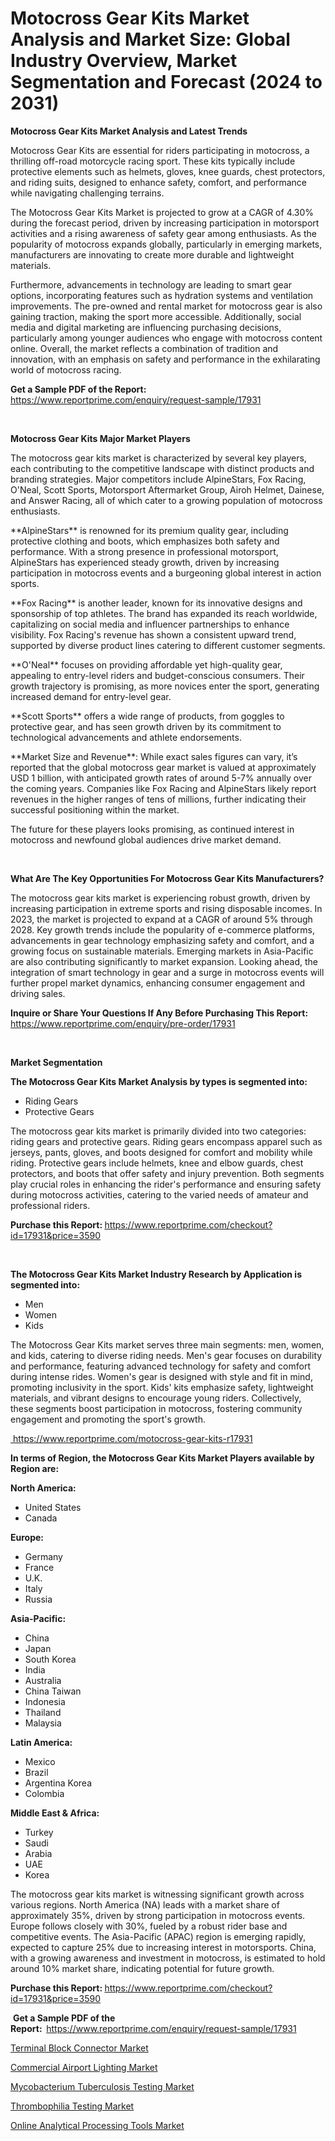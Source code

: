 <p><h1>Motocross Gear Kits Market Analysis and Market Size: Global Industry Overview, Market Segmentation and Forecast (2024 to 2031)</h1></p><p><strong>Motocross Gear Kits Market Analysis and Latest Trends</strong></p>
<p><p>Motocross Gear Kits are essential for riders participating in motocross, a thrilling off-road motorcycle racing sport. These kits typically include protective elements such as helmets, gloves, knee guards, chest protectors, and riding suits, designed to enhance safety, comfort, and performance while navigating challenging terrains.</p><p>The Motocross Gear Kits Market is projected to grow at a CAGR of 4.30% during the forecast period, driven by increasing participation in motorsport activities and a rising awareness of safety gear among enthusiasts. As the popularity of motocross expands globally, particularly in emerging markets, manufacturers are innovating to create more durable and lightweight materials. </p><p>Furthermore, advancements in technology are leading to smart gear options, incorporating features such as hydration systems and ventilation improvements. The pre-owned and rental market for motocross gear is also gaining traction, making the sport more accessible. Additionally, social media and digital marketing are influencing purchasing decisions, particularly among younger audiences who engage with motocross content online. Overall, the market reflects a combination of tradition and innovation, with an emphasis on safety and performance in the exhilarating world of motocross racing.</p></p>
<p><strong>Get a Sample PDF of the Report:&nbsp;</strong> <a href="https://www.reportprime.com/enquiry/request-sample/17931?utm_campaign=1133&utm_medium=2&utm_source=Github&utm_content=ia&utm_term=20112024&utm_id=motocross-gear-kits">https://www.reportprime.com/enquiry/request-sample/17931</a></p>
<p>&nbsp;</p>
<p><strong>Motocross Gear Kits Major Market Players</strong></p>
<p><p>The motocross gear kits market is characterized by several key players, each contributing to the competitive landscape with distinct products and branding strategies. Major competitors include AlpineStars, Fox Racing, O'Neal, Scott Sports, Motorsport Aftermarket Group, Airoh Helmet, Dainese, and Answer Racing, all of which cater to a growing population of motocross enthusiasts.</p><p>**AlpineStars** is renowned for its premium quality gear, including protective clothing and boots, which emphasizes both safety and performance. With a strong presence in professional motorsport, AlpineStars has experienced steady growth, driven by increasing participation in motocross events and a burgeoning global interest in action sports.</p><p>**Fox Racing** is another leader, known for its innovative designs and sponsorship of top athletes. The brand has expanded its reach worldwide, capitalizing on social media and influencer partnerships to enhance visibility. Fox Racing's revenue has shown a consistent upward trend, supported by diverse product lines catering to different customer segments.</p><p>**O'Neal** focuses on providing affordable yet high-quality gear, appealing to entry-level riders and budget-conscious consumers. Their growth trajectory is promising, as more novices enter the sport, generating increased demand for entry-level gear.</p><p>**Scott Sports** offers a wide range of products, from goggles to protective gear, and has seen growth driven by its commitment to technological advancements and athlete endorsements.</p><p>**Market Size and Revenue**: While exact sales figures can vary, it’s reported that the global motocross gear market is valued at approximately USD 1 billion, with anticipated growth rates of around 5-7% annually over the coming years. Companies like Fox Racing and AlpineStars likely report revenues in the higher ranges of tens of millions, further indicating their successful positioning within the market.</p><p>The future for these players looks promising, as continued interest in motocross and newfound global audiences drive market demand.</p></p>
<p>&nbsp;</p>
<p><strong>What Are The Key Opportunities For Motocross Gear Kits Manufacturers?</strong></p>
<p><p>The motocross gear kits market is experiencing robust growth, driven by increasing participation in extreme sports and rising disposable incomes. In 2023, the market is projected to expand at a CAGR of around 5% through 2028. Key growth trends include the popularity of e-commerce platforms, advancements in gear technology emphasizing safety and comfort, and a growing focus on sustainable materials. Emerging markets in Asia-Pacific are also contributing significantly to market expansion. Looking ahead, the integration of smart technology in gear and a surge in motocross events will further propel market dynamics, enhancing consumer engagement and driving sales.</p></p>
<p><strong>Inquire or Share Your Questions If Any Before Purchasing This Report:</strong> <a href="https://www.reportprime.com/enquiry/pre-order/17931?utm_campaign=1133&utm_medium=2&utm_source=Github&utm_content=ia&utm_term=20112024&utm_id=motocross-gear-kits">https://www.reportprime.com/enquiry/pre-order/17931</a></p>
<p>&nbsp;</p>
<p><strong>Market Segmentation</strong></p>
<p><strong>The Motocross Gear Kits Market Analysis by types is segmented into:</strong></p>
<p><ul><li>Riding Gears</li><li>Protective Gears</li></ul></p>
<p><p>The motocross gear kits market is primarily divided into two categories: riding gears and protective gears. Riding gears encompass apparel such as jerseys, pants, gloves, and boots designed for comfort and mobility while riding. Protective gears include helmets, knee and elbow guards, chest protectors, and boots that offer safety and injury prevention. Both segments play crucial roles in enhancing the rider's performance and ensuring safety during motocross activities, catering to the varied needs of amateur and professional riders.</p></p>
<p><strong>Purchase this Report:&nbsp;</strong><a href="https://www.reportprime.com/checkout?id=17931&price=3590&utm_campaign=1133&utm_medium=2&utm_source=Github&utm_content=ia&utm_term=20112024&utm_id=motocross-gear-kits">https://www.reportprime.com/checkout?id=17931&price=3590</a></p>
<p>&nbsp;</p>
<p><strong>The Motocross Gear Kits Market Industry Research by Application is segmented into:</strong></p>
<p><ul><li>Men</li><li>Women</li><li>Kids</li></ul></p>
<p><p>The Motocross Gear Kits market serves three main segments: men, women, and kids, catering to diverse riding needs. Men's gear focuses on durability and performance, featuring advanced technology for safety and comfort during intense rides. Women's gear is designed with style and fit in mind, promoting inclusivity in the sport. Kids' kits emphasize safety, lightweight materials, and vibrant designs to encourage young riders. Collectively, these segments boost participation in motocross, fostering community engagement and promoting the sport's growth.</p></p>
<p><a href="https://www.reportprime.com/motocross-gear-kits-r17931?utm_campaign=1133&utm_medium=2&utm_source=Github&utm_content=ia&utm_term=20112024&utm_id=motocross-gear-kits">&nbsp;https://www.reportprime.com/motocross-gear-kits-r17931</a></p>
<p><strong>In terms of Region, the Motocross Gear Kits Market Players available by Region are:</strong></p>
<p>
    <p> <strong> North America: </strong>
        <ul>
            <li>United States</li>
            <li>Canada</li>
        </ul>
        </p> 
    <p> <strong> Europe: </strong>
        <ul>
            <li>Germany</li>
            <li>France</li>
            <li>U.K.</li>
            <li>Italy</li>
            <li>Russia</li>
        </ul>
        </p> 
    <p> <strong> Asia-Pacific: </strong>
        <ul>
            <li>China</li>
            <li>Japan</li>
            <li>South Korea</li>
            <li>India</li>
            <li>Australia</li>
            <li>China Taiwan</li>
            <li>Indonesia</li>
            <li>Thailand</li>
            <li>Malaysia</li>
        </ul>
        </p> 
    <p> <strong> Latin America: </strong>
        <ul>
            <li>Mexico</li>
            <li>Brazil</li>
            <li>Argentina Korea</li>
            <li>Colombia</li>
        </ul>
        </p> 
    <p> <strong> Middle East & Africa: </strong>
        <ul>
            <li>Turkey</li>
            <li>Saudi</li>
            <li>Arabia</li>
            <li>UAE</li>
            <li>Korea</li>
        </ul>
    </p>
    </p>
<p><p>The motocross gear kits market is witnessing significant growth across various regions. North America (NA) leads with a market share of approximately 35%, driven by strong participation in motocross events. Europe follows closely with 30%, fueled by a robust rider base and competitive events. The Asia-Pacific (APAC) region is emerging rapidly, expected to capture 25% due to increasing interest in motorsports. China, with a growing awareness and investment in motocross, is estimated to hold around 10% market share, indicating potential for future growth.</p></p>
<p><strong>Purchase this Report: </strong><a href="https://www.reportprime.com/checkout?id=17931&price=3590&utm_campaign=1133&utm_medium=2&utm_source=Github&utm_content=ia&utm_term=20112024&utm_id=motocross-gear-kits">https://www.reportprime.com/checkout?id=17931&price=3590</a></p>
<p>&nbsp;<strong>Get a Sample PDF of the Report:&nbsp;&nbsp;</strong><a href="https://www.reportprime.com/enquiry/request-sample/17931?utm_campaign=1133&utm_medium=2&utm_source=Github&utm_content=ia&utm_term=20112024&utm_id=motocross-gear-kits">https://www.reportprime.com/enquiry/request-sample/17931</a></p>
<p><strong></strong></p>
<p><p><a href="https://www.linkedin.com/pulse/terminal-block-connector-market-global-insights-regional-analysis-gs0hc?utm_campaign=1133&utm_medium=2&utm_source=Github&utm_content=ia&utm_term=20112024&utm_id=motocross-gear-kits">Terminal Block Connector Market</a></p><p><a href="https://github.com/WillieWoodard/Market-Research-Report-List-7/blob/main/commercial-airport-lighting-market.md?utm_campaign=1133&utm_medium=2&utm_source=Github&utm_content=ia&utm_term=20112024&utm_id=motocross-gear-kits">Commercial Airport Lighting Market</a></p><p><a href="https://issuu.com/reportprime-2/docs/mycobacterium-tuberculosis-testing-_900572e6708c23?utm_campaign=1133&utm_medium=2&utm_source=Github&utm_content=ia&utm_term=20112024&utm_id=motocross-gear-kits">Mycobacterium Tuberculosis Testing Market</a></p><p><a href="https://issuu.com/reportprime-2/docs/thrombophilia-testing-market-size-2_4152f893ea6fd0?utm_campaign=1133&utm_medium=2&utm_source=Github&utm_content=ia&utm_term=20112024&utm_id=motocross-gear-kits">Thrombophilia Testing Market</a></p><p><a href="https://www.linkedin.com/pulse/strategic-market-insights-global-online-analytical-processing-yqlfe?utm_campaign=1133&utm_medium=2&utm_source=Github&utm_content=ia&utm_term=20112024&utm_id=motocross-gear-kits">Online Analytical Processing Tools Market</a></p></p>